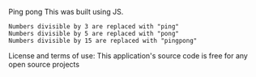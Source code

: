   Ping pong
  This was built using JS.

    Numbers divisible by 3 are replaced with "ping"
    Numbers divisible by 5 are replaced with "pong"
    Numbers divisible by 15 are replaced with "pingpong"





License and terms of use:
    This application's source code is free for any open source projects
